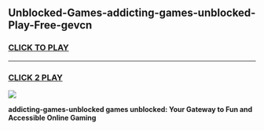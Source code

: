 
## Unblocked-Games-addicting-games-unblocked-Play-Free-gevcn
<h3>
<a href="https://premium76.site?title=addicting-games-unblocked&ref=24M">CLICK TO PLAY</a></h3>
<hr>

<h3>
<a href="https://premium76.site?title=addicting-games-unblocked&ref=24M">CLICK 2 PLAY</a>
  
</h3>

<a href="https://premium76.site?title=addicting-games-unblocked&ref=24M"><img src="https://clearcache.store/games.png"></a>


**addicting-games-unblocked games unblocked: Your Gateway to Fun and Accessible Online Gaming**
